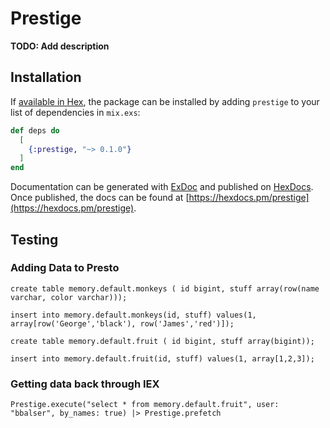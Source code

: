 # Prestige

**TODO: Add description**

## Installation

If [available in Hex](https://hex.pm/docs/publish), the package can be installed
by adding `prestige` to your list of dependencies in `mix.exs`:

```elixir
def deps do
  [
    {:prestige, "~> 0.1.0"}
  ]
end
```

Documentation can be generated with [ExDoc](https://github.com/elixir-lang/ex_doc)
and published on [HexDocs](https://hexdocs.pm). Once published, the docs can
be found at [https://hexdocs.pm/prestige](https://hexdocs.pm/prestige).


## Testing

### Adding Data to Presto

`create table memory.default.monkeys ( id bigint, stuff array(row(name varchar, color varchar)));`

`insert into memory.default.monkeys(id, stuff) values(1, array[row('George','black'), row('James','red')]);`


`create table memory.default.fruit ( id bigint, stuff array(bigint));`

`insert into memory.default.fruit(id, stuff) values(1, array[1,2,3]);`

### Getting data back through IEX

`Prestige.execute("select * from memory.default.fruit", user: "bbalser", by_names: true) |> Prestige.prefetch`
